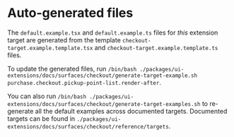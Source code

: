 # Auto-generated files

The `default.example.tsx` and `default.example.ts` files for _this_ extension target are generated from the template `checkout-target.example.template.tsx` and `checkout-target.example.template.ts` files.

To update the generated files, run `/bin/bash ./packages/ui-extensions/docs/surfaces/checkout/generate-target-example.sh  purchase.checkout.pickup-point-list.render-after`.

You can also run `/bin/bash ./packages/ui-extensions/docs/surfaces/checkout/generate-target-examples.sh` to re-generate all the default examples across documented targets.
Documented targets can be found in `./packages/ui-extensions/docs/surfaces/checkout/reference/targets`.
